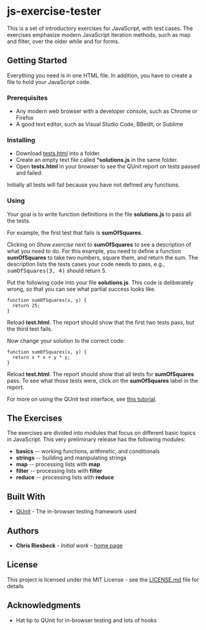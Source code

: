# js-exercise-tester

This is a set of introductory exercises for JavaScript, with test cases. The exercises emphasize modern JavaScript iteration methods, such as map and filter, over the older while and for forms.

## Getting Started

Everything you need is in one HTML file. In addition, you have to create a file to hold your JavaScript code.

### Prerequisites

  * Any modern web browser with a developer console, such as Chrome or Firefox
  * A good text editor, such as Visual Studio Code, BBedit, or Sublime

### Installing

  * Download [tests.html](tests.html) into a folder.
  * Create an empty text file called ***solutions.js** in the same folder. 
  * Open **tests.html** in your browser to see the QUnit report on tests passed and failed.

Initially all tests will fail because you have not defined any functions.

### Using

Your goal is to write function definitions in the file **solutions.js** to pass all the tests.

For example, the first test that fails is **sumOfSquares**.

Clicking on _Show exercise_ next to **sumOfSquares** to see a description of what you need to do. For this example, you need to define a function **sumOfSquares** to take two numbers, square them, and return the sum. The description lists the tests cases your code needs to pass, e.g., <tt>sumOfSquares(3, 4)</tt> should return 5.

Put the following code into your file **solutions.js**. This code is deliberately wrong, so that you can see what partial success looks like.

```
function sumOfSquares(x, y) {
  return 25;
}
```

Reload **test.html**. The report should show that the first two tests pass, but the third test fails. 

Now change your solution to the correct code:

```
function sumOfSquares(x, y) {
  return x * x + y * y;
}
```

Reload **test.html**. The report should show that all tests for **sumOfSquares** pass. To see what those tests were, click on the **sumOfSquares** label in the report.

For more on using the QUnit test interface, see [this tutorial](https://code.tutsplus.com/tutorials/how-to-test-your-javascript-code-with-qunit--net-9077).

## The Exercises

The exercises are divided into modules that focus on different basic topics in JavaScript. This very preliminary release has the following modules: 

* **basics** -- working functions, arithmetic, and conditionals
* **strings** -- building and manipulating strings
* **map** -- processing lists with **map**
* **filter** -- processing lists with **filter**
* **reduce** -- processing lists with **reduce**

## Built With

* [QUnit](https://qunitjs.com/) - The in-browser testing framework used

## Authors

* **Chris Riesbeck** - *Initial work* - [home page](http://www.cs.northwestern.edu/~riesbeck/)


## License

This project is licensed under the MIT License - see the [LICENSE.md](LICENSE.md) file for details

## Acknowledgments

* Hat tip to QUnit for in-browser testing and lots of hooks
